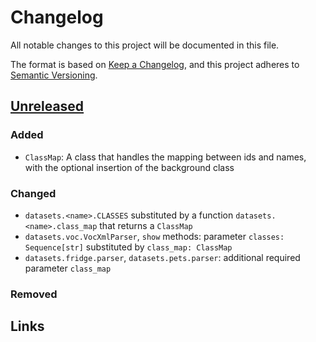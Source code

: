 # Changelog
All notable changes to this project will be documented in this file.

The format is based on [Keep a Changelog](https://keepachangelog.com/en/1.0.0/),
and this project adheres to [Semantic Versioning](https://semver.org/spec/v2.0.0.html).

## [Unreleased]

### Added

- `ClassMap`: A class that handles the mapping between ids and names, with the optional insertion of the background class

### Changed

- `datasets.<name>.CLASSES` substituted by a function `datasets.<name>.class_map` that returns a `ClassMap`
- `datasets.voc.VocXmlParser`, `show` methods: parameter `classes: Sequence[str]` substituted by `class_map: ClassMap`
- `datasets.fridge.parser`, `datasets.pets.parser`: additional required parameter `class_map`

### Removed

## Links  
[Unreleased]: https://github.com/lgvaz/mantisshrimp/tree/master
